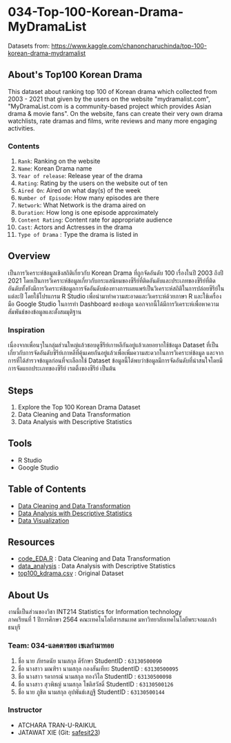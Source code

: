 # 034-Top-100-Korean-Drama-MyDramaList
Datasets from: https://www.kaggle.com/chanoncharuchinda/top-100-korean-drama-mydramalist

## About's Top100 Korean Drama
This dataset about ranking top 100 of Korean drama which collected from 2003 - 2021 that given by the users on the website "mydramalist.com", "MyDramaList.com is a community-based project which provides Asian drama & movie fans". On the website, fans can create their very own drama watchlists, rate dramas and films, write reviews and many more engaging activities.

### Contents
1. ```Rank```: Ranking on the website
2. ```Name```: Korean Drama name
3. ```Year of release```: Release year of the drama
4. ```Rating```: Rating by the users on the website out of ten
5. ```Aired On```: Aired on what day(s) of the week
6. ```Number of Episode```: How many episodes are there
7. ```Network```: What Network is the drama aired on
8. ```Duration```: How long is one episode approximately
9. ```Content Rating```: Content rate for appropriate audience
10. ```Cast```: Actors and Actresses in the drama
11. ```Type of Drama``` : Type the drama is listed in

## Overview
  เป็นการวิเคราะห์ข้อมูลเชิงสถิติเกี่ยวกับ Korean Drama ที่ถูกจัดอันดับ 100 เรื่องในปี 2003 ถึงปี 2021 โดยเป็นการวิเคราะห์ข้อมูลเกี่ยวกับกระแสนิยมของซีรีย์ที่ติดอันดับและประเภทของซีรีย์ที่ติดอันดับทั้งยังมีการวิเคราะห์ข้อมูลการจัดอันดับช่องทางการเผยแพร่เป็นวิเคราะห์สถิติในการปล่อยซีรีย์ในแต่ละปี โดยใช้โปรแกรม R Studio เพื่อนำมาทำความสะอาดและวิเคราะห์ด้วยภาษา R และใช้เครื่องมือ Google Studio ในการทำ Dashboard ของข้อมูล นอกจากนี้ได้มีการวิเคราะห์เพื่อหาความสัมพันธ์ของข้อมูลและตั้งสมมุติฐาน
  
### Inspiration
  เนื่องจากเพื่อนๆในกลุ่มส่วนใหญ่แล้วชอบดูซีรีย์เกาหลีกันอยู่แล้วเลยอยากใช้ข้อมูล Dataset ที่เป็นเกี่ยวกับการจัดอันดับซีรีย์เกาหลีที่คุ้นเคยกันอยู่แล้วเพื่อเพิ่มความสะดวกในการวิเคราะห์ข้อมูล และจากการที่ได้สำรวจข้อมูลก่อนที่จะเลือกใช้ Dataset ข้อมูลนี้ได้พบว่าข้อมูลมีการจัดอันดับที่น่าสนใจโดยมีการจัดแยกประเภทของซีรีย์ เรตติ้งของซีรีย์  เป็นต้น
  
## Steps
1. Explore the Top 100 Korean Drama Dataset
2. Data Cleaning and Data Transformation
3. Data Analysis with Descriptive Statistics

## Tools
- R Studio
- Google Studio

## Table of Contents
- [Data Cleaning and Data Transformation](data_cleaning_and_tranformation.md)
- [Data Analysis with Descriptive Statistics]()
- [Data Visualization]()

## Resources
- [code_EDA.R]() : Data Cleaning and Data Transformation
- [data_analysis]() : Data Analysis with Descriptive Statistics
- [top100_kdrama.csv](./top100_kdrama.csv) : Original Dataset

## About Us
งานนี้เป็นส่วนของวิชา INT214 Statistics for Information technology <br/> ภาคเรียนที่ 1 ปีการศึกษา 2564 คณะเทคโนโลยีสารสนเทศ มหาวิทยาลัยเทคโนโลยีพระจอมเกล้าธนบุรี
### Team: 034-แลคตาซอย เซเลกำมาทอย
1. ชื่อ นาย ภัทรดนัย นามสกุล ดีรักษา StudentID : ```63130500090```
2. ชื่อ นางสาว มณฑิรา  นามสกุล กองสันเทียะ StudentID : ```63130500095```
3. ชื่อ นางสาว รดากรณ์  นามสกุล ทองวิไล StudentID : ```63130500098```
4. ชื่อ นางสาว สุวพิชญ์ นามสกุล  โชติสวัสดิ์ StudentID : ```63130500126```
5. ชื่อ นาย ภูชิต นามสกุล อุปพันธ์เสฏฐี StudentID : ```63130500144```

### Instructor
- ATCHARA TRAN-U-RAIKUL
- JATAWAT XIE (Git: [safesit23](https://github.com/safesit23))



